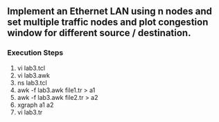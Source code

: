 ## Implement an Ethernet LAN using n nodes and set multiple traffic nodes and plot congestion window for different source / destination. 

### Execution Steps

1. vi lab3.tcl
2. vi lab3.awk
3. ns lab3.tcl
4. awk -f lab3.awk file1.tr > a1
5. awk -f lab3.awk file2.tr > a2
6. xgraph a1 a2
7. vi lab3.tr
